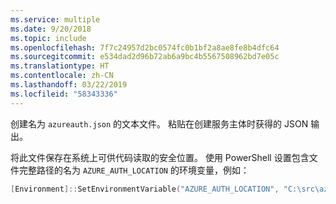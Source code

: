 ```yaml
---
ms.service: multiple
ms.date: 9/20/2018
ms.topic: include
ms.openlocfilehash: 7f7c24957d2bc0574fc0b1bf2a8ae8fe8b4dfc64
ms.sourcegitcommit: e534dad2d96b72ab6a9bc4b5567508962bd7e05c
ms.translationtype: HT
ms.contentlocale: zh-CN
ms.lasthandoff: 03/22/2019
ms.locfileid: "58343336"
---
```

创建名为 `azureauth.json` 的文本文件。 粘贴在创建服务主体时获得的 JSON 输出。

将此文件保存在系统上可供代码读取的安全位置。 使用 PowerShell 设置包含文件完整路径的名为 `AZURE_AUTH_LOCATION` 的环境变量，例如：

```powershell
[Environment]::SetEnvironmentVariable("AZURE_AUTH_LOCATION", "C:\src\azureauth.json", "User")
```
